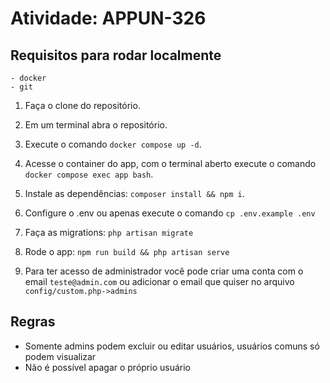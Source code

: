 # Atividade: APPUN-326

## Requisitos para rodar localmente

    - docker
    - git

1. Faça o clone do repositório.

2. Em um terminal abra o repositório.

3. Execute o comando `docker compose up -d`.

4. Acesse o container do app, com o terminal aberto execute o comando `docker compose exec app bash`.

5. Instale as dependências: `composer install && npm i`.

6. Configure o .env ou apenas execute o comando `cp .env.example .env`

7. Faça as migrations: `php artisan migrate`

8. Rode o app: `npm run build && php artisan serve`

9. Para ter acesso de administrador você pode criar uma conta com o email `teste@admin.com` ou adicionar o email que quiser no arquivo `config/custom.php->admins`

## Regras

-   Somente admins podem excluir ou editar usuários, usuários comuns só podem visualizar
-   Não é possível apagar o próprio usuário
